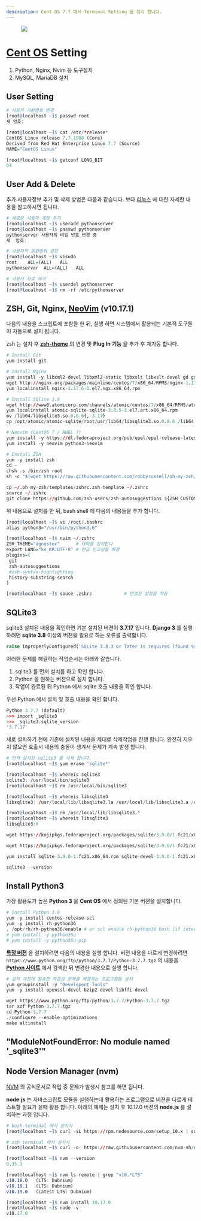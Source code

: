 ```yaml
---
description: Cent OS 7.7 에서 Terminal Setting 을 정리 합니다.
---
```


<figure class="align-center">
  <img src="{{site.baseurl}}/assets/images/os/centos_logo.png">
  <figcaption></figcaption>
</figure>

# [Cent OS](https://yongbeomkim.github.io/linux/centos-setting/) Setting

1. Python, Nginx, Nvim 등 도구설치
2. MySQL, MariaDB 설치

## User Setting

```r
# 사용자 기본암호 변경
[root@localhost ~]$ passwd root
새 암호:

[root@localhost ~]$ cat /etc/*release*
CentOS Linux release 7.7.1908 (Core)
Derived from Red Hat Enterprise Linux 7.7 (Source)
NAME="CentOS Linux"

[root@localhost ~]$ getconf LONG_BIT
64
```

## User Add & Delete

추가 사용자정보 추가 및 삭제 방법은 다음과 같습니다. 보다 [리눅스](https://zetawiki.com/wiki/%EB%A6%AC%EB%88%85%EC%8A%A4) 에 대한 자세한 내용을 참고하시면 됩니다.

```r
# 새로운 사용자 계정 추가
[root@localhost ~]$ useradd pythonserver
[root@localhost ~]$ passwd pythonserver
pythonserver 사용자의 비밀 번호 변경 중
새  암호: 

# 사용자의 권한범위 설정
[root@localhost ~]$ visudo
root    ALL=(ALL)   ALL 
pythonserver  ALL=(ALL)   ALL 

# 사용자 자료 제거
[root@localhost ~]$ userdel pythonserver
[root@localhost ~]$ rm -rf /etc/pythonserver
```

## ZSH, Git, Nginx, [NeoVim](https://github.com/neovim/neovim/wiki/Installing-Neovim) (v10.17.1)

다음의 내용을 스크립트에 포함을 한 뒤, 실행 하면 시스템에서 활용되는 기본적 도구들이 자동으로 설치 됩니다.  

zsh 는 설치 후 **[zsh-theme](https://github.com/ohmyzsh/ohmyzsh/wiki/Themes)** 의 변경 및 **Plug In 기능** 을 추가 후 재가동 합니다. 

```r
# Install Git
yum install git

# Install Nginx
yum install -y libxml2-devel libxml2-static libxslt libxslt-devel gd gd-devel
wget http://nginx.org/packages/mainline/centos/7/x86_64/RPMS/nginx-1.17.6-1.el7.ngx.x86_64.rpm
yum localinstall nginx-1.17.6-1.el7.ngx.x86_64.rpm

# Install SQlite 3.8
wget http://www6.atomicorp.com/channels/atomic/centos/7/x86_64/RPMS/atomic-sqlite-sqlite-3.8.5-3.el7.art.x86_64.rpm
yum localinstall atomic-sqlite-sqlite-3.8.5-3.el7.art.x86_64.rpm
mv /lib64/libsqlite3.so.0.8.6{,-3.17}
cp /opt/atomic/atomic-sqlite/root/usr/lib64/libsqlite3.so.0.8.6 /lib64

# Neovim (CentOS 7 / RHEL 7)
yum install -y https://dl.fedoraproject.org/pub/epel/epel-release-latest-7.noarch.rpm
yum install -y neovim python3-neovim

# Install ZSH
yum -y install zsh
cd ~
chsh -s /bin/zsh root
sh -c "$(wget https://raw.githubusercontent.com/robbyrussell/oh-my-zsh/master/tools/install.sh -O -)"

cp ~/.oh-my-zsh/templates/zshrc.zsh-template ~/.zshrc
source ~/.zshrc
git clone https://github.com/zsh-users/zsh-autosuggestions ${ZSH_CUSTOM:-~/.oh-my-zsh/custom}/plugins/zsh-autosuggestions
```

위 내용으로 설치를 한 뒤, bash shell 에 다음의 내용들을 추가 합니다.

```r
[root@localhost ~]$ vi /root/.bashrc
alias python3="/usr/bin/python3.6"

[root@localhost ~]$ nvim ~/.zshrc
ZSH_THEME="agnoster"      # 테마를 정의한다
export LANG="ko_KR.UTF-8" # 한글 인코딩을 해결
plugins=(
 git
 zsh-autosuggestions
 #zsh-syntax-highlighting
 history-substring-search
)

[root@localhost ~]$ souce .zshrc            # 변경된 설정을 적용
```

## SQLite3 

sqlite3 설치된 내용을 확인하면 기본 설치된 버젼이 **3.7.17** 입니다. **Django 3** 를 실행하려먼 **sqlite 3.8** 이상의 버젼을 필요로 하는 오류를 출력합니다.

```python
raise ImproperlyConfigured('SQLite 3.8.3 or later is required (found %s).' % Database.sqlite_version)
```

이러한 문제를 해결하는 작업순서는 아래와 같습니다.

1. sqlite3 를 먼저 설치를 하고 확인 합니다.
2. Python 을 원하는 버젼으로 설치 합니다.
3. 작업이 완료된 뒤 Python 에서 sqlite 호출 내용을 확인 합니다.

우선 Python 에서 설치 및 호출 내용을 확인 합니다.

```r
Python 3.7.7 (default) 
>>> import _sqlite3
>>> _sqlite3.sqlite_version
'3.7.17'
```

새로 설치하기 전에 기존에 설치된 내용을 제대로 삭제작업을 진행 합니다. 완전히 지우지 않으면 호출시 내용의 충돌이 생겨서 문제가 계속 발생 합니다.

```r
# 먼저 설치된 sqlite3 를 삭제 합니다.
[root@localhost ~]$ yum erase 'sqlite*'

[root@localhost ~]$ whereis sqlite3
sqlite3: /usr/local/bin/sqlite3
[root@localhost ~]$ rm /usr/local/bin/sqlite3 

[root@localhost ~]$ whereis libsqlite3 
libsqlite3: /usr/local/lib/libsqlite3.la /usr/local/lib/libsqlite3.a /usr/local/lib/libsqlite3.so

[root@localhost ~]$ rm /usr/local/lib/libsqlite3.* 
[root@localhost ~]$ whereis libsqlite3             
libsqlite3:#  
```



```r
wget https://kojipkgs.fedoraproject.org/packages/sqlite/3.9.0/1.fc21/x86_64/sqlite-devel-3.9.0-1.fc21.x86_64.rpm

wget https://kojipkgs.fedoraproject.org/packages/sqlite/3.9.0/1.fc21/x86_64/sqlite-3.9.0-1.fc21.x86_64.rpm

yum install sqlite-3.9.0-1.fc21.x86_64.rpm sqlite-devel-3.9.0-1.fc21.x86_64.rpm

sqlite3 --version
```

## Install Python3

가장 활용도가 높은 **Python 3** 을 **Cent OS** 에서 정의된 기본 버젼을 설치합니다.

```r
# Install Python 3.6
yum -y install centos-release-scl
yum -y install rh-python36
. /opt/rh/rh-python36/enable # or scl enable rh-python36 bash [if interactive]
# yum install -y python36u
# yum install -y python36u-pip
```

**[특정 버젼](https://computingforgeeks.com/how-to-install-python-on-3-on-centos/)** 을 설치하려면 다음의 내용을 실행 합니다. 버젼 내용을 다르게 변경하려면 `https://www.python.org/ftp/python/3.7.7/Python-3.7.7.tgz` 의 내용을 **[Python 사이트](https://www.python.org/downloads/)** 에서 검색한 뒤 변경한 내용으로 실행 합니다.

```r
# 설치 과정에 필요한 의존성 문제를 해결하는 프로그램들 설치 
yum groupinstall -y "Developent Tools"
yum -y install openssl-devel bzip2-devel libffi-devel

wget https://www.python.org/ftp/python/3.7.7/Python-3.7.7.tgz
tar xzf Python-3.7.7.tgz
cd Python-3.7.7
./configure --enable-optimizations
make altinstall
```

## "ModuleNotFoundError: No module named '_sqlite3'"




## Node Version Manager (nvm)

[NVM](https://github.com/nvm-sh/nvm#installing-nvm-on-alpine-linux) 의 공식문서로 작업 중 문제가 발생시 참고를 하면 됩니다.

**node.js** 는 자바스크립트 모듈을 실행하는데 활용하는 프로그램으로 버젼을 다르게 테스트할 필요가 을때 활용 합니다. 아래의 예제는 설치 후 10.17.0 버젼의 **node.js** 를 설치하는 과정 입니다.

```r
# bash terminal 에서 설치시
[root@localhost ~]$ curl -sL https://rpm.nodesource.com/setup_10.x | sudo bash -

# zsh terminal 에서 설치시
[root@localhost ~]$ curl -o- https://raw.githubusercontent.com/nvm-sh/nvm/v0.35.1/install.sh | zsh

[root@localhost ~]$ nvm --version
0.35.1

[root@localhost ~]$ nvm ls-remote | grep "v10.*LTS"
v10.18.0   (LTS: Dubnium)
v10.18.1   (LTS: Dubnium)
v10.19.0   (Latest LTS: Dubnium)

[root@localhost ~]$ nvm install 10.17.0
[root@localhost ~]$ node -v
v10.17.0
```